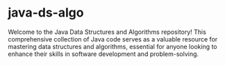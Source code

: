 # java-ds-algo
Welcome to the Java Data Structures and Algorithms repository! This comprehensive collection of Java code serves as a valuable resource for mastering data structures and algorithms, essential for anyone looking to enhance their skills in software development and problem-solving.
